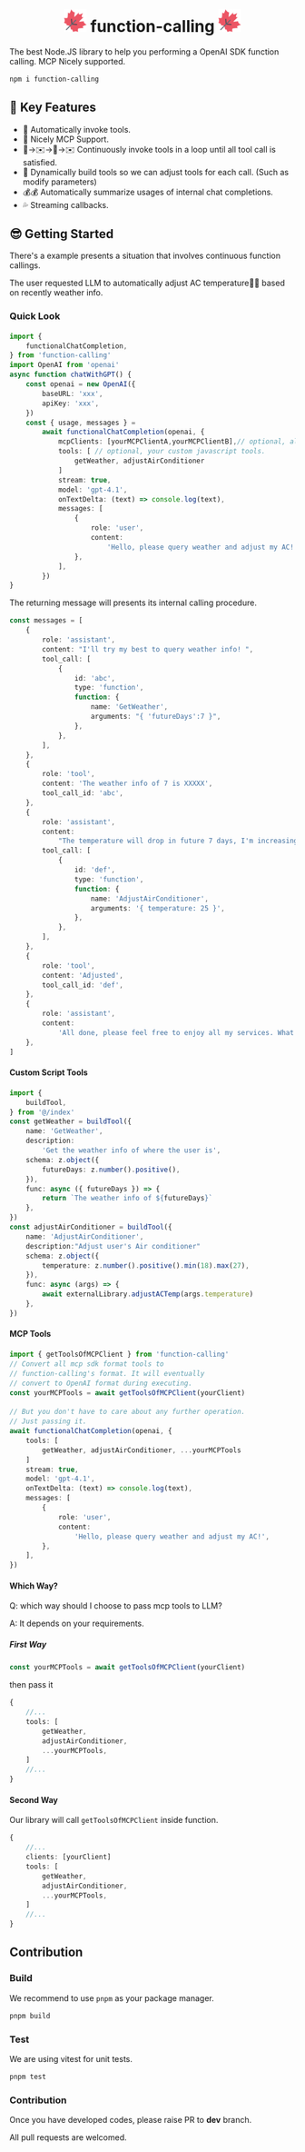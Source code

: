 <div style="display:flex;flex-direction:row;justify-content:center">
    <div>
        <br/>
        <h1>
             <img src="./maple.png" style="height:40px"/> function-calling
             <img src="./maple.png" style="height:40px"/> 
        </h1>
    </div>
</div>
The best Node.JS library to help you performing a OpenAI SDK function calling. MCP Nicely supported.

```sh
npm i function-calling
```

## 🤩 Key Features

- 🔧 Automatically invoke tools.
- 🎨 Nicely MCP Support.
- 🔧→✉️→🔧→✉️ Continuously invoke tools in a loop until all tool call is satisfied.
- 🧐 Dynamically build tools so we can adjust tools for each call. (Such as modify parameters)
- 💰💰 Automatically summarize usages of internal chat completions.
- 💦 Streaming callbacks.

## 😎 Getting Started

There's a example presents a situation that involves continuous function callings.

The user requested LLM to automatically adjust AC temperature🧊🔥 based on recently weather info.

### Quick Look

```typescript
import {
    functionalChatCompletion,
} from 'function-calling'
import OpenAI from 'openai'
async function chatWithGPT() {
    const openai = new OpenAI({
        baseURL: 'xxx',
        apiKey: 'xxx',
    })
    const { usage, messages } =
        await functionalChatCompletion(openai, {
            mcpClients: [yourMCPClientA,yourMCPClientB],// optional, all tools inside it will be automatically executed.
            tools: [ // optional, your custom javascript tools.
                getWeather, adjustAirConditioner
            ]
            stream: true,
            model: 'gpt-4.1',
            onTextDelta: (text) => console.log(text),
            messages: [
                {
                    role: 'user',
                    content:
                        'Hello, please query weather and adjust my AC!',
                },
            ],
        })
}
```

The returning message will presents its internal calling procedure.

```typescript
const messages = [
    {
        role: 'assistant',
        content: "I'll try my best to query weather info! ",
        tool_call: [
            {
                id: 'abc',
                type: 'function',
                function: {
                    name: 'GetWeather',
                    arguments: "{ 'futureDays':7 }",
                },
            },
        ],
    },
    {
        role: 'tool',
        content: 'The weather info of 7 is XXXXX',
        tool_call_id: 'abc',
    },
    {
        role: 'assistant',
        content:
            "The temperature will drop in future 7 days, I'm increasing your AC temperature.",
        tool_call: [
            {
                id: 'def',
                type: 'function',
                function: {
                    name: 'AdjustAirConditioner',
                    arguments: '{ temperature: 25 }',
                },
            },
        ],
    },
    {
        role: 'tool',
        content: 'Adjusted',
        tool_call_id: 'def',
    },
    {
        role: 'assistant',
        content:
            'All done, please feel free to enjoy all my services. What can I do for you next?',
    },
]
```

#### Custom Script Tools

```typescript
import {
    buildTool,
} from '@/index'
const getWeather = buildTool({
    name: 'GetWeather',
    description:
        'Get the weather info of where the user is',
    schema: z.object({
        futureDays: z.number().positive(),
    }),
    func: async ({ futureDays }) => {
        return `The weather info of ${futureDays}`
    },
})
const adjustAirConditioner = buildTool({
    name: 'AdjustAirConditioner',
    description:"Adjust user's Air conditioner"
    schema: z.object({
        temperature: z.number().positive().min(18).max(27),
    }),
    func: async (args) => {
        await externalLibrary.adjustACTemp(args.temperature)
    },
})
```

#### MCP Tools

```typescript
import { getToolsOfMCPClient } from 'function-calling'
// Convert all mcp sdk format tools to
// function-calling's format. It will eventually
// convert to OpenAI format during executing.
const yourMCPTools = await getToolsOfMCPClient(yourClient)

// But you don't have to care about any further operation.
// Just passing it.
await functionalChatCompletion(openai, {
    tools: [
        getWeather, adjustAirConditioner, ...yourMCPTools
    ]
    stream: true,
    model: 'gpt-4.1',
    onTextDelta: (text) => console.log(text),
    messages: [
        {
            role: 'user',
            content:
                'Hello, please query weather and adjust my AC!',
        },
    ],
})
```

#### Which Way?

Q: which way should I choose to pass mcp tools to LLM?

A: It depends on your requirements.

##### First Way

```typescript
const yourMCPTools = await getToolsOfMCPClient(yourClient)
```

then pass it

```typescript
{
    //...
    tools: [
        getWeather,
        adjustAirConditioner,
        ...yourMCPTools,
    ]
    //...
}
```

#### Second Way

Our library will call `getToolsOfMCPClient` inside function.

```typescript
{
    //...
    clients: [yourClient]
    tools: [
        getWeather,
        adjustAirConditioner,
        ...yourMCPTools,
    ]
    //...
}
```

## Contribution

### Build

We recommend to use `pnpm` as your package manager.

```sh
pnpm build
```

### Test

We are using vitest for unit tests.

```sh
pnpm test
```

### Contribution

Once you have developed codes, please raise PR to **dev** branch.

All pull requests are welcomed.
